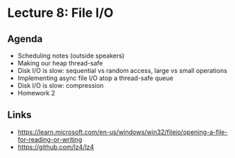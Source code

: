 # Lecture 8: File I/O

## Agenda

+ Scheduling notes (outside speakers)
+ Making our heap thread-safe
+ Disk I/O is slow: sequential vs random access, large vs small operations
+ Implementing async file I/O atop a thread-safe queue
+ Disk I/O is slow: compression
+ Homework 2

## Links

+ https://learn.microsoft.com/en-us/windows/win32/fileio/opening-a-file-for-reading-or-writing
+ https://github.com/lz4/lz4
